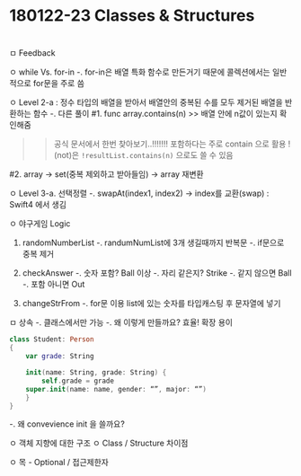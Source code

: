 
# 180122-23 Classes & Structures

#

ㅁ Feedback

ㅇ while Vs. for-in
-. for-in은 배열 특화 함수로 만든거기 때문에 콜렉션에서는 일반적으로 for문을 주로 씀

ㅇ Level 2-a : 정수 타입의 배열을 받아서 배열안의 중복된 수를 모두 제거된 배열을 반환하는 함수
-. 다른 풀이
#1. func array.contains(n) >> 배열 안에 n값이 있는지 확인해줌
>> 공식 문서에서 한번 찾아보기..!!!!!!!
>> 포함하다는 주로 contain 으로 활용
>> !(not)은  `!resultList.contains(n)` 으로도 쓸 수 있음

#2. array -> set(중복 제외하고 받아들임) -> array 재변환


ㅇ Level 3-a. 선택정렬
-. swapAt(index1, index2) -> index를 교환(swap) : Swift4    에서 생김


ㅇ 야구게임 Logic
1. randomNumberList
-. randumNumList에 3개 생길때까지 반복문
-. if문으로 중복 제거

2. checkAnswer
-. 숫자 포함? Ball 이상
    -. 자리 같은지? Strike
    -. 같지 않으면 Ball
-. 포함 아니면 Out

3. changeStrFrom
-. for문 이용 list에 있는 숫자를 타입캐스팅 후 문자열에 넣기


ㅁ 상속
-. 클래스에서만 가능
-. 왜 이렇게 만들까요? 효율! 확장 용이


``` Swift
class Student: Person
{
    var grade: String

    init(name: String, grade: String) {
        self.grade = grade
    super.init(name: name, gender: “”, major: “”)
    }
}
```


-. 왜 convevience init 을 쓸까요?

ㅇ 객체 지향에 대한 구조
ㅇ Class / Structure 차이점


ㅇ 목 - Optional / 접근제한자